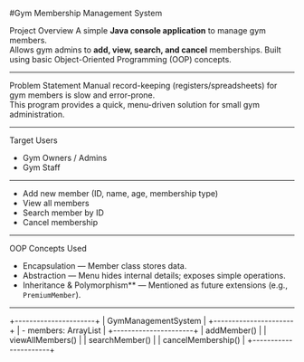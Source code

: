 #Gym Membership Management System

Project Overview
A simple **Java console application** to manage gym members.  
Allows gym admins to **add, view, search, and cancel** memberships. Built using basic Object-Oriented Programming (OOP) concepts.

---

 Problem Statement
Manual record-keeping (registers/spreadsheets) for gym members is slow and error-prone.  
This program provides a quick, menu-driven solution for small gym administration.

---

Target Users
- Gym Owners / Admins  
- Gym Staff  

---

- Add new member (ID, name, age, membership type)  
- View all members  
- Search member by ID  
- Cancel membership  

---

 OOP Concepts Used
- Encapsulation — Member class stores data.  
- Abstraction — Menu hides internal details; exposes simple operations.  
- Inheritance & Polymorphism** — Mentioned as future extensions (e.g., `PremiumMember`).  

---
+----------------------+
| GymManagementSystem  |
+----------------------+
| - members: ArrayList |
+----------------------+
| addMember()         |
| viewAllMembers()    |
| searchMember()      |
| cancelMembership()  |
+----------------------+
